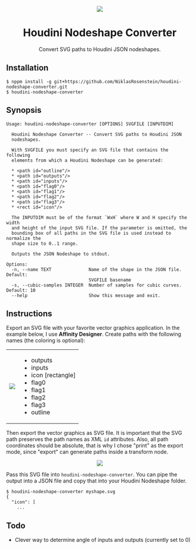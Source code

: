 <p align="center"><img src="https://image.ibb.co/j1aD0v/showcase.jpg"></p>
<h1 align="center">Houdini Nodeshape Converter</h1>
<p align="center">Convert SVG paths to Houdini JSON nodeshapes.</p>

## Installation

    $ nppm install -g git+https://github.com/NiklasRosenstein/houdini-nodeshape-converter.git
    $ houdini-nodeshape-converter

## Synopsis

```
Usage: houdini-nodeshape-converter [OPTIONS] SVGFILE [INPUTDIM]

  Houdini Nodeshape Converter -- Convert SVG paths to Houdini JSON
  nodeshapes.

  With SVGFILE you must specify an SVG file that contains the following
  elements from which a Houdini Nodeshape can be generated:

  * <path id="outline"/>
  * <path id="outputs"/>
  * <path id="inputs"/>
  * <path id="flag0"/>
  * <path id="flag1"/>
  * <path id="flag2"/>
  * <path id="flag3"/>
  * <rect id="icon"/>

  The INPUTDIM must be of the format `WxH` where W and H specify the width
  and height of the input SVG file. If the parameter is omitted, the
  bounding box of all paths in the SVG file is used instead to normalize the
  shape size to 0..1 range.

  Outputs the JSON Nodeshape to stdout.

Options:
  -n, --name TEXT              Name of the shape in the JSON file. Default:
                               SVGFILE basename
  -s, --cubic-samples INTEGER  Number of samples for cubic curves. Default: 10
  --help                       Show this message and exit.
```

## Instructions

Export an SVG file with your favorite vector graphics application. In the
example below, I use **Affinity Designer**. Create paths with the following
names (the coloring is optional):

<table>
  <tr>
    <td>
      <img src="https://image.ibb.co/kFW30v/2017_05_31_23_01_10_Affinity_Designer.png">
    </td>
    <td>
      <ul>
        <li>outputs</li>
        <li>inputs</li>
        <li>icon [rectangle]</li>
        <li>flag0</li>
        <li>flag1</li>
        <li>flag2</li>
        <li>flag3</li>
        <li>outline</li>
      </ul>
    </td>
  </tr>
</table>

Then export the vector graphics as SVG file. It is important that the SVG
path preserves the path names as XML `id` attributes. Also, all path
coordinates should be absolute, that is why I chose "print" as the export
mode, since "export" can generate paths inside a transform node.

<p align="center"><img src="http://i.imgur.com/clRCQ84.png"></p>

Pass this SVG file into `houdini-nodeshape-converter`. You can pipe the
output into a JSON file and copy that into your Houdini Nodeshape folder.

    $ houdini-nodeshape-converter myshape.svg
    {
      "icon": [
        ...

## Todo

- Clever way to determine angle of inputs and outputs (currently set to 0)
